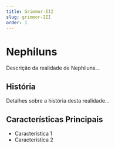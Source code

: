 ```yaml
---
title: Grimmor-III
slug: grimmor-III
order: 1
---
```


# Nephiluns

Descrição da realidade de Nephiluns...

## História

Detalhes sobre a história desta realidade...

## Características Principais

- Característica 1
- Característica 2
